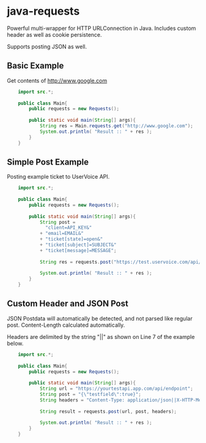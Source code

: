 java-requests
================

Powerful multi-wrapper for HTTP URLConnection in Java. Includes custom header as well as cookie persistence.

Supports posting JSON as well.

Basic Example
-------------
Get contents of http://www.google.com

```java
    import src.*;
    
    public class Main{
        public requests = new Requests();
        
        public static void main(String[] args){
    		String res = Main.requests.get("http://www.google.com");
    		System.out.println( "Result :: " + res );
        }
    }
```

Simple Post Example
-------------
Posting example ticket to UserVoice API.

```java
    import src.*;
    
    public class Main{
        public requests = new Requests();
        
        public static void main(String[] args){
    		String post =
    		  "client=API_KEY&"
    		+ "email=EMAIL&"
    		+ "ticket[state]=open&"
    		+ "ticket[subject]=SUBJECT&"
    		+ "ticket[message]=MESSAGE";
    		
    		String res = requests.post("https://test.uservoice.com/api/v1/tickets.json", post);
    		
    		System.out.println( "Result :: " + res );
        }
    }
```

Custom Header and JSON Post
------------
JSON Postdata will automatically be detected, and not parsed like regular post. Content-Length calculated automatically.

Headers are delimited by the string "||" as shown on Line 7 of the example below.

```java
	import src.*;
    
    public class Main{
        public requests = new Requests();
        
        public static void main(String[] args){
    		String url = "https://yourtestapi.app.com/api/endpoint";
    		String post = "{\"testfield\":true}";
	        String headers = "Content-Type: application/json||X-HTTP-Method-Override: PUT";
	        
	        String result = requests.post(url, post, headers);
    		
    		System.out.println( "Result :: " + res );
        }
    }
 
```
